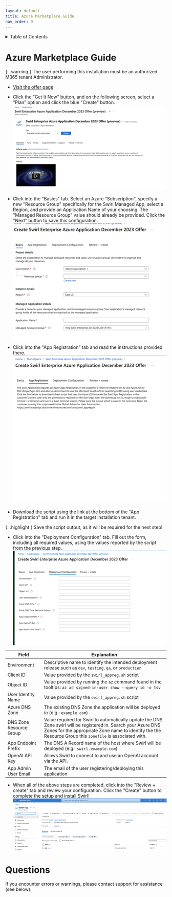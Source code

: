 ```yaml
---
layout: default
title: Azure Marketplace Guide
nav_order: 9
---
```

<details markdown="block">
  <summary>
    Table of Contents
  </summary>
  {: .text-delta }
- TOC
{:toc}
</details>

# Azure Marketplace Guide

{: .warning }
The user performing this installation must be an authorized M365 tenant Administrator. 

* [Visit the offer page](https://go.swirl.today/azure)

* Click the "Get It Now" button, and on the following screen, select a "Plan" option and click the blue "Create" button.
![Azure Marketplace Create Screenshot](images/Azure_Marketplace-1.png)

* Click into the "Basics" tab. Select an Azure "Subscription", specify a new "Resource Group" specifically for the Swirl Managed App, select a Region, and provide an Application Name of your choosing.  The "Managed Resource Group" value should already be provided.  Click the "Next" button to save this configuration.
![Azure Marketplace Basics Screenshot](images/Azure_Marketplace-3.png)

* Click into the "App Registration" tab and read the instructions provided there.
![Azure Marketplace Select Screenshot](images/Azure_Marketplace-2.png)

* Download the script using the link at the bottom of the "App Registration" tab and run it in the target installation tenant.

{: .highlight }
Save the script output, as it will be required for the next step!

* Click into the "Deployment Configuration" tab. Fill out the form, including all required values, using the values reported by the script from the previous step.
![Azure Marketplace Configure Screenshot](images/Azure_Marketplace-4.png)

| Field | Explanation | 
| ----- | ----------- | 
| Environment | Descriptive name to identify the intended deployment release such as `dev`, `testing`, `qa`, or `production` |
| Client ID | Value provided by the `swirl_appreg.sh` script |
| Object ID | Value provided by running the `az` command found in the tooltips: `az ad signed-in-user show --query id -o tsv` |
| User Identity Name | Value provided by the `swirl_appreg.sh` script |
| Azure DNS Zone | The existing DNS Zone the application will be deployed in (e.g.: `example.com`) |
| DNS Zone Resource Group | Value required for Swirl to automatically update the DNS Zone swirl will be registered in. Search your Azure DNS Zones for the appropriate Zone name to identify the the Resource Group this `zonefile` is associated with. |
| App Endpoint Prefix | The DNS A Record name of the host where Swirl will be deployed (e.g.: `swirl.example.com`) |
| OpenAI API Key | Allows Swirl to connect to and use an OpenAI account via the API. | 
| App Admin User Email | The email of the user registering/deploying this application |

* When all of the above steps are completed, click into the "Review + create" tab and review your configuration.  Click the "Create" button to complete the setup and install Swirl!
![Azure Marketplace Confirm Screenshot](images/Azure_Marketplace-5.png)

# Questions

If you encounter errors or warnings, please contact support for assistance (see below).
